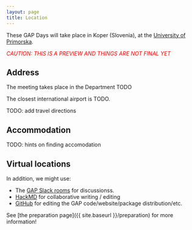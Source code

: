```yaml
---
layout: page
title: Location
---
```

These GAP Days will take place in Koper (Slovenia),
at the [University of Primorska](https://www.upr.si/).

<p style="color:red; font-style: italic;">CAUTION: THIS IS A PREVIEW AND THINGS ARE NOT FINAL YET</p>

## Address

The meeting takes place in the Department TODO

<!--

of Mathematics and Data Science, which is located in Building G, sixth floor, on the [Main Campus of the Vrije Universiteit Brussel](https://www.vub.be/en/about-vub/faculties-institutes-and-campuses/our-campuses/vub-main-campus-brussels):

Pleinlaan 2<br>
B--1050 Brussel<br>
Belgium

The conference room will be lecture room 6G.52. This room is equipped with blackboard and beamer with hdmi connection. Coffee breaks will be held in room 6G.60. Furthermore, three smaller breakout rooms are available for the conference in the department as well. 
-->

<!--

[University website with travel suggestions.](https://rptu.de/en/routes-and-means-of-transport).

 48 in floor 4 (which is the second above ground...)
- room 436: main room
- room 419: secondary room
- room 430: office of Max Horn
- online / hybrid: [Gather.town meeting room](https://app.gather.town/app/8v9jQV7Yeftv5bz1/GAPDays)
-->

The closest international airport is TODO.

TODO: add travel directions

## Accommodation

TODO: hints on finding accomodation

<!--
## Restaurants

TODO: recommend some restaurants
-->

## Virtual locations

In addition, we might use:
- The [GAP Slack rooms](https://gap-system.org/slack) for discussionss.
- [HackMD](https://hackmd.io) for collaborative writing / editing
- [GitHub](https://github.com) for editing the GAP code/website/package distribution/etc.

See [the preparation page]({{ site.baseurl }}/preparation) for more information!
